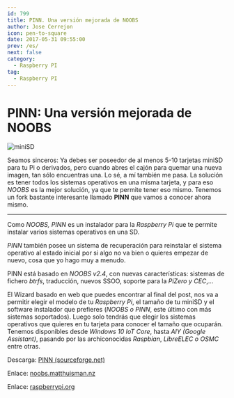 ```yaml
---
id: 799
title: PINN. Una versión mejorada de NOOBS
author: Jose Cerrejon
icon: pen-to-square
date: 2017-05-31 09:55:00
prev: /es/
next: false
category:
  - Raspberry PI
tag:
  - Raspberry PI
---
```


# PINN: Una versión mejorada de NOOBS

![miniSD](/images/2017/05/miniSD.png)

Seamos sinceros: Ya debes ser poseedor de al menos 5-10 tarjetas miniSD para tu Pi o derivados, pero cuando abres el cajón para quemar una nueva imagen, tan sólo encuentras una. Lo sé, a mí también me pasa. La solución es tener todos los sistemas operativos en una misma tarjeta, y para eso *NOOBS* es la mejor solución, ya que te permite tener eso mismo. Tenemos un fork bastante interesante llamado **PINN** que vamos a conocer ahora mismo.

- - -
Como *NOOBS, PINN* es un instalador para la *Raspberry Pi* que te permite instalar varios sistemas operativos en una SD.

*PINN* también posee un sistema de recuperación para reinstalar el sistema operativo al estado inicial por si algo no va bien o quieres empezar de nuevo, cosa que yo hago muy a menudo.

PINN está basado en *NOOBS v2.4*, con nuevas características: sistemas de fichero *btrfs*, traducción, nuevos SSOO, soporte para la *PiZero y CEC*,... 

El Wizard basado en web que puedes encontrar al final del post, nos va a permitir elegir el modelo de tu *Raspberry Pi*, el tamaño de tu miniSD y el software instalador que prefieres (*NOOBS o PINN*, este último con más sistemas soportados). Luego solo tendrás que elegir los sistemas operativos que quieres en tu tarjeta para conocer el tamaño que ocuparán. Tenemos disponibles desde *Windows 10 IoT Core*, hasta *AIY (Google Assistant)*, pasando por las archiconocidas *Raspbian*, *LibreELEC o OSMC* entre otras.

Descarga: [PINN (sourceforge.net)](https://sourceforge.net/projects/pinn/)

Enlace: [noobs.matthuisman.nz](http://noobs.matthuisman.nz/)

Enlace: [raspberrypi.org](https://www.raspberrypi.org/forums/viewtopic.php?f=63&t=142574)